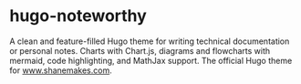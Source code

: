 # hugo-noteworthy
A clean and feature-filled Hugo theme for writing technical documentation or personal notes. Charts with Chart.js, diagrams and flowcharts with mermaid, code highlighting, and MathJax support. The official Hugo theme for www.shanemakes.com.
